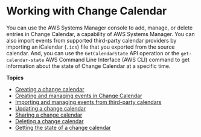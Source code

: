 # Working with Change Calendar<a name="systems-manager-change-calendar-working"></a>

You can use the AWS Systems Manager console to add, manage, or delete entries in Change Calendar, a capability of AWS Systems Manager\. You can also import events from supported third\-party calendar providers by importing an iCalendar \(`.ics`\) file that you exported from the source calendar\. And, you can use the `GetCalendarState` API operation or the `get-calendar-state` AWS Command Line Interface \(AWS CLI\) command to get information about the state of Change Calendar at a specific time\.

**Topics**
+ [Creating a change calendar](change-calendar-create.md)
+ [Creating and managing events in Change Calendar](change-calendar-events.md)
+ [Importing and managing events from third\-party calendars](third-party-events.md)
+ [Updating a change calendar](change-calendar-update.md)
+ [Sharing a change calendar](change-calendar-share.md)
+ [Deleting a change calendar](change-calendar-delete.md)
+ [Getting the state of a change calendar](change-calendar-getstate.md)